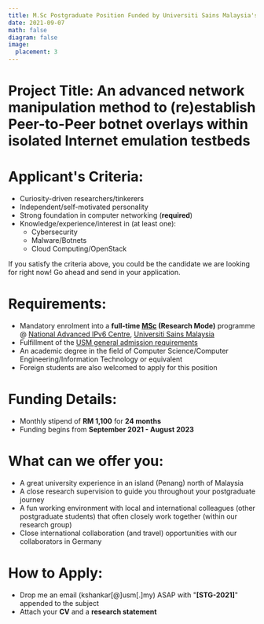 ```yaml
---
title: M.Sc Postgraduate Position Funded by Universiti Sains Malaysia's Short Term Grant (STG) 
date: 2021-09-07
math: false
diagram: false
image:
  placement: 3
---
```


# Project Title: **An advanced network manipulation method to (re)establish Peer-to-Peer botnet overlays within isolated Internet emulation testbeds**


# Applicant's Criteria: 
- Curiosity-driven researchers/tinkerers 
- Independent/self-motivated personality 
- Strong foundation in computer networking (**required**)
- Knowledge/experience/interest in (at least one):
  - Cybersecurity
  - Malware/Botnets
  - Cloud Computing/OpenStack

If you satisfy the criteria above, you could be the candidate we are looking for right now! Go ahead and send in your application.

# Requirements:
- Mandatory enrolment into a **full-time [MSc](http://www.admissions.usm.my/index.php/postgraduate/postgraduate-programme/sciences/applied-sciences/research-applied-sciences/132-master-of-science-advanced-computer-networks-and-doctor-of-philosophy-ipv6) (Research Mode)** programme @ [National Advanced IPv6 Centre](https://www.nav6.usm.my), [Universiti Sains Malaysia](https://www.usm.my) 
- Fulfillment of the [USM general admission requirements](http://www.admissions.usm.my/index.php/postgraduate/postgraduate-programme#general-admission-requirements)
- An academic degree in the field of Computer Science/Computer Engineering/Information Technology or equivalent
- Foreign students are also welcomed to apply for this position

# Funding Details:
- Monthly stipend of **RM 1,100** for **24 months** 
- Funding begins from **September 2021 - August 2023**

# What can we offer you:
- A great university experience in an island (Penang) north of Malaysia 
- A close research supervision to guide you throughout your postgraduate journey
- A fun working environment with local and international colleagues (other postgraduate students) that often closely work together (within our research group)  
- Close international collaboration (and travel) opportunities with our collaborators in Germany

# How to Apply:
- Drop me an email (kshankar[@]usm[.]my) ASAP with "**[STG-2021]**" appended to the subject
- Attach your **CV** and a **research statement**

